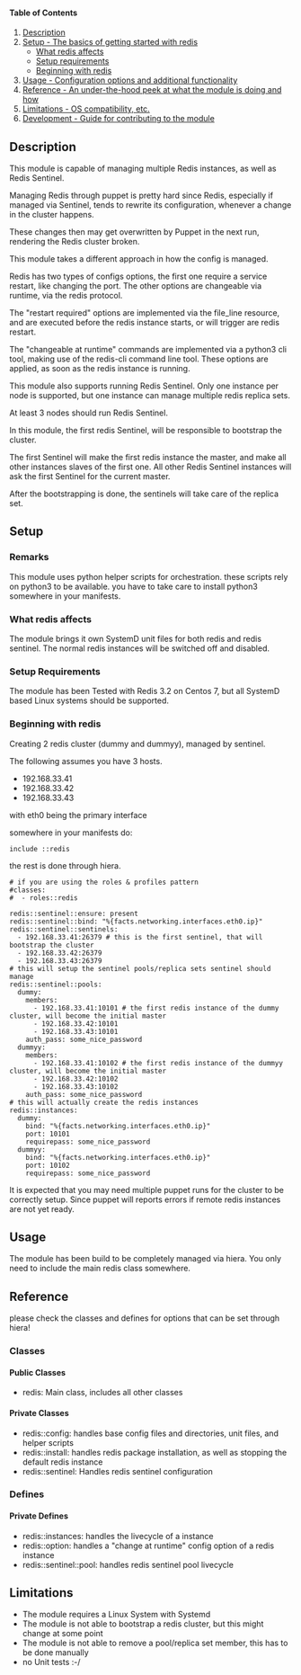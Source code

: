 #### Table of Contents

1. [Description](#description)
2. [Setup - The basics of getting started with redis](#setup)
    * [What redis affects](#what-redis-affects)
    * [Setup requirements](#setup-requirements)
    * [Beginning with redis](#beginning-with-redis)
3. [Usage - Configuration options and additional functionality](#usage)
4. [Reference - An under-the-hood peek at what the module is doing and how](#reference)
5. [Limitations - OS compatibility, etc.](#limitations)
6. [Development - Guide for contributing to the module](#development)

## Description

This module is capable of managing multiple Redis instances, as well as Redis Sentinel.

Managing Redis through puppet is pretty hard since Redis, especially if managed via Sentinel, 
tends to rewrite its configuration, whenever a change in the cluster happens.

These changes then may get overwritten by Puppet in the next run, rendering the Redis cluster broken.

This module takes a different approach in how the config is managed.

Redis has two types of configs options, the first one require a service restart, like changing the port.
The other options are changeable via runtime, via the redis protocol.

The "restart required" options are implemented via the file_line resource, and are executed before
the redis instance starts, or will trigger are redis restart.

The "changeable at runtime" commands are implemented via a python3 cli tool, making use of the redis-cli command line tool.
These options are applied, as soon as the redis instance is running.

This module also supports running Redis Sentinel. Only one instance per node is supported,
but one instance can manage multiple redis replica sets.

At least 3 nodes should run Redis Sentinel.

In this module, the first redis Sentinel, will be responsible to bootstrap the cluster.

The first Sentinel will make the first redis instance the master, and make all other instances slaves of the first one.
All other Redis Sentinel instances will ask the first Sentinel for the current master.

After the bootstrapping is done, the sentinels will take care of the replica set.

## Setup

### Remarks

This module uses python helper scripts for orchestration. these scripts rely on python3 to be available.
you have to take care to install python3 somewhere in your manifests.

### What redis affects
The module brings it own SystemD unit files for both redis and redis sentinel.
The normal redis instances will be switched off and disabled.

### Setup Requirements 

The module has been Tested with Redis 3.2 on Centos 7, but all SystemD based Linux systems should be supported.


### Beginning with redis

Creating 2 redis cluster (dummy and dummyy), managed by sentinel.

The following assumes you have 3 hosts. 
- 192.168.33.41
- 192.168.33.42
- 192.168.33.43

with eth0 being the primary interface

somewhere in your manifests do:
```
include ::redis
```

the rest is done through hiera.

```
# if you are using the roles & profiles pattern
#classes: 
#  - roles::redis

redis::sentinel::ensure: present
redis::sentinel::bind: "%{facts.networking.interfaces.eth0.ip}"
redis::sentinel::sentinels:
  - 192.168.33.41:26379 # this is the first sentinel, that will bootstrap the cluster
  - 192.168.33.42:26379
  - 192.168.33.43:26379
# this will setup the sentinel pools/replica sets sentinel should manage
redis::sentinel::pools:
  dummy:
    members:
      - 192.168.33.41:10101 # the first redis instance of the dummy cluster, will become the initial master
      - 192.168.33.42:10101
      - 192.168.33.43:10101
    auth_pass: some_nice_password
  dummyy:
    members:
      - 192.168.33.41:10102 # the first redis instance of the dummyy cluster, will become the initial master
      - 192.168.33.42:10102
      - 192.168.33.43:10102
    auth_pass: some_nice_password
# this will actually create the redis instances
redis::instances:
  dummy:
    bind: "%{facts.networking.interfaces.eth0.ip}"
    port: 10101
    requirepass: some_nice_password
  dummyy:
    bind: "%{facts.networking.interfaces.eth0.ip}"
    port: 10102
    requirepass: some_nice_password

```

It is expected that you may need multiple puppet runs for the cluster to be correctly setup.
Since puppet will reports errors if remote redis instances are not yet ready.

## Usage

The module has been build to be completely managed via hiera. 
You only need to include the main redis class somewhere.

## Reference

please check the classes and defines for options that can be set through hiera!

### Classes

#### Public Classes
* redis: Main class, includes all other classes

#### Private Classes
* redis::config: handles base config files and directories, unit files, and helper scripts
* redis::install: handles redis package installation, as well as stopping the default redis instance
* redis::sentinel: Handles redis sentinel configuration

### Defines

#### Private Defines
* redis::instances: handles the livecycle of a instance
* redis::option: handles a "change at runtime" config option of a redis instance
* redis::sentinel::pool: handles redis sentinel pool livecycle

## Limitations

* The module requires a Linux System with Systemd
* The module is not able to bootstrap a redis cluster, but this might change at some point
* The module is not able to remove a pool/replica set member, this has to be done manually
* no Unit tests :-/
